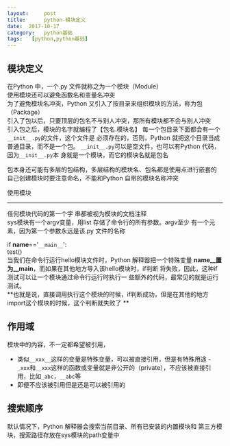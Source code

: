 ```yaml
---
layout:     post
title:      python-模块定义
date:  2017-10-17
category:   python基础
tags:   [python,python基础]
---
```


 模块定义
 ---
 在Python 中，一个.py 文件就称之为一个模块（Module）  
 使用模块还可以避免函数名和变量名冲突  
 为了避免模块名冲突，Python 又引入了按目录来组织模块的方法，称为包（Package）  
 引入了包以后，只要顶层的包名不与别人冲突，那所有模块都不会与别人冲突  
 引入包之后，模块的名字就编程了【包名.模块名】
 每一个包目录下面都会有一个`__init__.py`的文件，这个文件是
必须存在的，否则，Python 就把这个目录当成普通目录，而不是一个包。
`__init__.py`可以是空文件，也可以有Python 代码，因为`__init__.py`本
身就是一个模块，而它的模块名就是包名  
  
  包本身还可能有多层的包结构，多层结构的模块名、包名都是使用点进行嵌套的  
  自己创建模块时要注意命名，不能和Python 自带的模块名称冲突  
    
使用模块  
  
 ---
 任何模块代码的第一个字  串都被视为模块的文档注释  
 sys模块有一个argv变量，用list 存储了命令行的所有参数。argv至少
有一个元素，因为第一个参数永远是该.py 文件的名称    

  if __name__=='`__main__`':  
        test()  
当我们在命令行运行hello模块文件时，Python 解释器把一个特殊变量
__name__置为__main__，而如果在其他地方导入该hello模块时，if判断
将失败，因此，这种if测试可以让一个模块通过命令行运行时执行一
些额外的代码，最常见的就是运行测试。    
**也就是说，直接调用执行这个模块的时候，if判断成功，但是在其他的地方import这个模块的时候，这个判断就失败了  **  
    
      

作用域
---
模块中的内容，不一定都希望被引用，
- 类似`__xxx__`这样的变量是特殊变量，可以被直接引用，但是有特殊用途
-` _xxx`和`__xxx`这样的函数或变量就是非公开的（private），不应该被直接引用，比如`_abc`，`__abc`等
- 即便不应该被引用但是还是可以被引用的  
  
 搜索顺序
 ---
 默认情况下，Python 解释器会搜索当前目录、所有已安装的内置模块和
第三方模块，搜索路径存放在sys模块的path变量中




